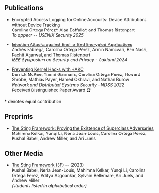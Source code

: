 ## Publications
- Encrypted Access Logging for Online Accounts: Device Attributions without Device Tracking\
Carolina Ortega Pérez\*, Alaa Daffalla\*, and Thomas Ristenpart\
_To appear -- USENIX Security 2025_

- [Injection Attacks against End-to-End Encrypted Applications](https://www.computer.org/csdl/proceedings-article/sp/2024/313000a082/1RjEaQAIfkc)\
Andrés Fábrega, Carolina Ortega Pérez, Armin Namavari, Ben Nassi, Rachit Agarwal, and Thomas Ristenpart\
_IEEE Symposium on Security and Privacy - Oakland 2024_

- [Preventing Kernel Hacks with HAKC](https://www.ndss-symposium.org/wp-content/uploads/2022-26-paper.pdf)\
Derrick McKee, Yianni Giannaris, Carolina Ortega Perez, Howard Shrobe, Mathias Payer, Hamed Okhravi, and Nathan Burow\
_Network and Distributed Systems Security - NDSS 2022_\
Received Distinguished Paper Award 🏆

\* denotes equal contribution

## Preprints
- [The Sting Framework: Proving the Existence of Superclass Adversaries](https://eprint.iacr.org/2024/1676)\
Mahimna Kelkar, Yunqi Li, Nerla Jean-Louis, Carolina Ortega Perez, Kushal Babel, Andrew Miller, and Ari Juels

## Other Media
- [The Sting Framework (SF)](https://initc3org.medium.com/the-sting-framework-sf-ef00702c88c7) -- (2023)\
Kushal Babel, Nerla Jean-Louis, Mahimna Kelkar, Yunqi Li, Carolina Ortega Perez, Aditya Asgoankar, Sylvain Bellemare, Ari Juels, and Andrew Miller\
_(students listed in alphabetical order)_
